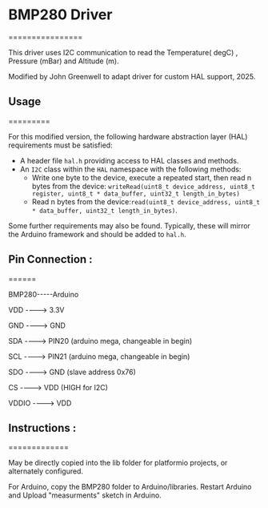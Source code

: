 # BMP280 Driver
================

This driver uses I2C communication to read the Temperature( degC) , Pressure (mBar) and Altitude (m).

Modified by John Greenwell to adapt driver for custom HAL support, 2025.

## Usage
=========

For this modified version, the following hardware abstraction layer (HAL) requirements must be satisfied:

* A header file `hal.h` providing access to HAL classes and methods.
* An `I2C` class within the `HAL` namespace with the following methods:
  - Write one byte to the device, execute a repeated start, then read n bytes from the device: `writeRead(uint8_t device_address, uint8_t register, uint8_t * data_buffer, uint32_t length_in_bytes)`
  - Read n bytes from the device:`read(uint8_t device_address, uint8_t * data_buffer, uint32_t length_in_bytes)`.

Some further requirements may also be found. Typically, these will mirror the Arduino framework and should be added to `hal.h`.

## Pin Connection : 
======

BMP280-----Arduino

VDD   ----> 3.3V

GND   ----> GND

SDA   ----> PIN20 (arduino mega, changeable in begin) 

SCL   ----> PIN21 (arduino mega, changeable in begin)

SDO   ----> GND   (slave address 0x76)

CS    ----> VDD   (HIGH for I2C)

VDDIO ----> VDD


## Instructions :
=============

May be directly copied into the lib folder for platformio projects, or alternately configured.

For Arduino, copy the BMP280 folder to Arduino/libraries. Restart Arduino and Upload "measurments" sketch in Arduino.




